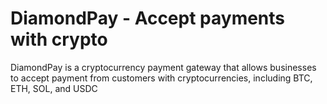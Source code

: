 # DiamondPay - Accept payments with crypto
DiamondPay is a cryptocurrency payment gateway that allows businesses to accept payment from customers with cryptocurrencies, including BTC, ETH, SOL, and USDC



<!-- 
### Design
- Postgres for main data storage
- Login system + JWTs for authentication/authorization, oauth
- Distributed system for scalability
- Redis for caching

### Planned Features:
- Add a customer to your database to easily send bills to them
- Email/mobile notifications when a bill is sent and when a payment is sent/received 
- Fraud Detection algorithm based on wallet transaction history, age, etc
- Breakdown of holdings for businesses + analytics
    - failed payments, top customers by spend, # transactions over time, gross sales, etc.
    - a table that shows all transactions -- the date, the customer email, amount, currency, status (Succeeded, failed, cancelled, refunded, disputed), option to export as CSV
- Ability to send simple one-time payments, as well as subscriptions/recurring payments
- Ability to create fundraisers/donations
- Ability to swap between coins across the same chain (i.e. stablecoin to spot token or vice versa)
- Cashing out stablecoins to fiat currency
- Assistance with tax filing

#### Dependencies
- solscan api, cryptoapis, circle API -->